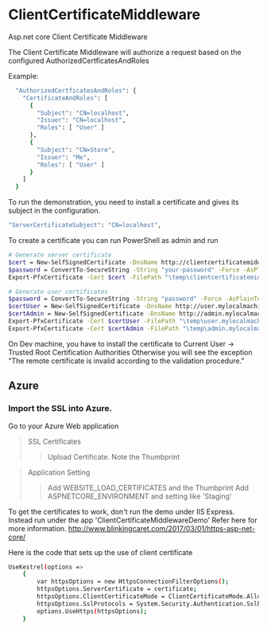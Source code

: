 # ClientCertificateMiddleware
Asp.net core Client Certificate Middleware

The Client Certificate Middleware will authorize a request based on the configured AuthorizedCertficatesAndRoles

Example:
```sh
  "AuthorizedCertficatesAndRoles": {
    "CertificateAndRoles": [
      {
        "Subject": "CN=localhost",
        "Issuer": "CN=localhost",
        "Roles": [ "User" ]
      },
      {
        "Subject": "CN=Store",
        "Issuer": "Me",
        "Roles": [ "User" ]
      }
    ]
  }
```

To run the demonstration, you need to install a certificate and gives its subject in the configuration.
```sh
"ServerCertificateSubject": "CN=localhost",
```

To create a certificate you can run PowerShell as admin and run
```sh
# Generate server certificate
$cert = New-SelfSignedCertificate -DnsName http://clientcertificatemiddlewaredemo.azurewebsites.net -CertStoreLocation "cert:\LocalMachine\My"
$password = ConvertTo-SecureString -String "your-password" -Force -AsPlainText
Export-PfxCertificate -Cert $cert -FilePath "\temp\clientcertificatemiddlewaredemo.pfx" -Password $password

# Generate user certificates
$password = ConvertTo-SecureString -String "password" -Force -AsPlainText
$certUser = New-SelfSignedCertificate -DnsName http://user.mylocalmachine -CertStoreLocation "cert:\LocalMachine\My"
$certAdmin = New-SelfSignedCertificate -DnsName http://admin.mylocalmachine -CertStoreLocation "cert:\LocalMachine\My"
Export-PfxCertificate -Cert $certUser -FilePath "\temp\user.mylocalmachine.pfx" -Password $password
Export-PfxCertificate -Cert $certAdmin -FilePath "\temp\admin.mylocalmachine.pfx" -Password $password
```
On Dev machine, you have to install the certificate to Current User -> Trusted Root Certification Authorities
Otherwise you will see the exception "The remote certificate is invalid according to the validation procedure."

## Azure

### Import the SSL into Azure. 
Go to your Azure Web application
> SSL Certificates  
>> Upload Certificate.
>> Note the Thumbprint

> Application Setting
>> Add WEBSITE_LOAD_CERTIFICATES and the Thumbprint
>> Add ASPNETCORE_ENVIRONMENT  and setting like 'Staging'


To get the certificates to work, don't run the demo under IIS Express. Instead run under the app 'ClientCertificateMiddlewareDemo'
Refer here for more information.
http://www.blinkingcaret.com/2017/03/01/https-asp-net-core/


Here is the code that sets up the use of client certificate
```sh
UseKestrel(options =>
    {
        var httpsOptions = new HttpsConnectionFilterOptions();
        httpsOptions.ServerCertificate = certificate;
        httpsOptions.ClientCertificateMode = ClientCertificateMode.AllowCertificate;
        httpsOptions.SslProtocols = System.Security.Authentication.SslProtocols.Tls;
        options.UseHttps(httpsOptions);
    }
```
